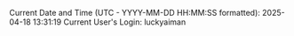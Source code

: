 Current Date and Time (UTC - YYYY-MM-DD HH:MM:SS formatted): 2025-04-18 13:31:19
Current User's Login: luckyaiman
